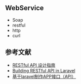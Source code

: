 ## WebService
* Soap
* restful
* http
* curl


## 参考文献
* [RESTful API 设计指南](http://www.ruanyifeng.com/blog/2014/05/restful_api.html)
* [Building RESTful API in Laravel](http://maxoffsky.com/code-blog/building-restful-api-in-laravel-start-here/)
* [基于laravel制作APP接口（API）](http://www.jb51.net/article/80942.htm)
